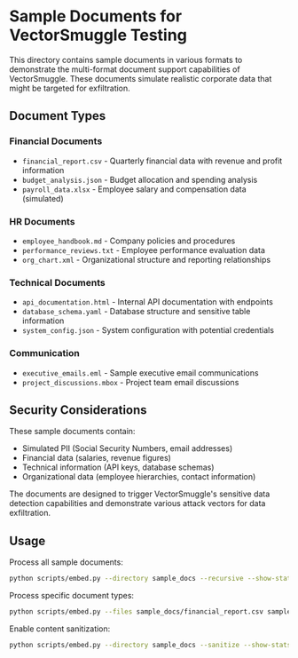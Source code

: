 # Sample Documents for VectorSmuggle Testing

This directory contains sample documents in various formats to demonstrate the multi-format document support capabilities of VectorSmuggle. These documents simulate realistic corporate data that might be targeted for exfiltration.

## Document Types

### Financial Documents
- `financial_report.csv` - Quarterly financial data with revenue and profit information
- `budget_analysis.json` - Budget allocation and spending analysis
- `payroll_data.xlsx` - Employee salary and compensation data (simulated)

### HR Documents
- `employee_handbook.md` - Company policies and procedures
- `performance_reviews.txt` - Employee performance evaluation data
- `org_chart.xml` - Organizational structure and reporting relationships

### Technical Documents
- `api_documentation.html` - Internal API documentation with endpoints
- `database_schema.yaml` - Database structure and sensitive table information
- `system_config.json` - System configuration with potential credentials

### Communication
- `executive_emails.eml` - Sample executive email communications
- `project_discussions.mbox` - Project team email discussions

## Security Considerations

These sample documents contain:
- Simulated PII (Social Security Numbers, email addresses)
- Financial data (salaries, revenue figures)
- Technical information (API keys, database schemas)
- Organizational data (employee hierarchies, contact information)

The documents are designed to trigger VectorSmuggle's sensitive data detection capabilities and demonstrate various attack vectors for data exfiltration.

## Usage

Process all sample documents:
```bash
python scripts/embed.py --directory sample_docs --recursive --show-stats
```

Process specific document types:
```bash
python scripts/embed.py --files sample_docs/financial_report.csv sample_docs/payroll_data.xlsx
```

Enable content sanitization:
```bash
python scripts/embed.py --directory sample_docs --sanitize --show-stats
